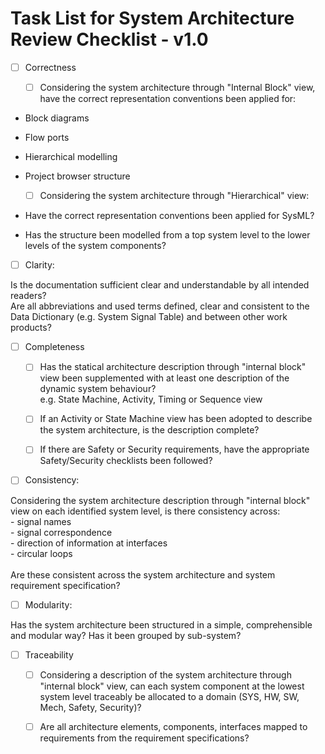# Task List for System Architecture Review Checklist - v1.0

- [ ] Correctness

  - [ ] Considering the system architecture through &quot;Internal Block&quot; view, have the correct representation conventions been applied for:<br />
- Block diagrams<br />
- Flow ports<br />
- Hierarchical modelling<br />
- Project browser structure

  - [ ] Considering the system architecture through &quot;Hierarchical&quot; view:<br />
- Have the correct representation conventions been applied for SysML?<br />
- Has the structure been modelled from a top system level to the lower levels of the system components?

- [ ] Clarity:</p>

<p>Is the documentation sufficient clear and understandable by all intended readers?<br />
Are all abbreviations and used terms defined, clear and consistent to the Data Dictionary (e.g. System Signal Table) and between other work products?

- [ ] Completeness

  - [ ] Has the statical architecture description through &quot;internal block&quot; view been supplemented with at least one description of the dynamic system behaviour?<br />
e.g. State Machine, Activity, Timing or Sequence view

  - [ ] If an Activity or State Machine view has been adopted to describe the system architecture, is the description complete?

  - [ ] If there are Safety or Security requirements, have the appropriate Safety/Security checklists been followed?

- [ ] Consistency:</p>

<p>Considering the system architecture description through &quot;internal block&quot; view on each identified system level, is there consistency across:<br />
- signal names<br />
- signal correspondence<br />
- direction of information at interfaces<br />
- circular loops<br />
<br />
Are these consistent across the system architecture and system requirement specification?

- [ ] Modularity:</p>

<p>Has the system architecture been structured in a simple, comprehensible and modular way? Has it been grouped by sub-system?

- [ ] Traceability

  - [ ] Considering a description of the system architecture through &quot;internal block&quot; view, can each system component at the lowest system level traceably be allocated to a domain (SYS, HW, SW, Mech, Safety, Security)?

  - [ ] Are all architecture elements, components, interfaces mapped to requirements from the requirement specifications?
